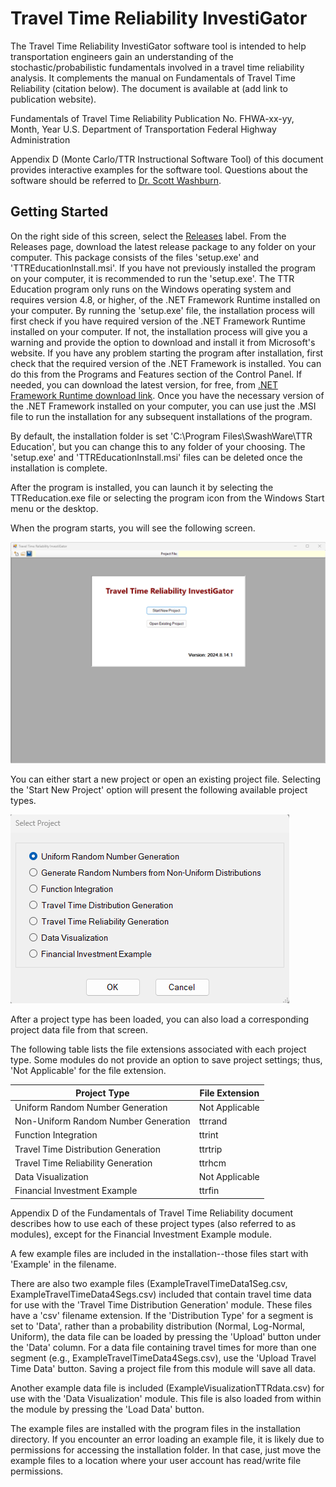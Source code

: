 # Travel Time Reliability InvestiGator
The Travel Time Reliability InvestiGator software tool is intended to help transportation engineers gain an understanding of the stochastic/probabilistic fundamentals involved in a travel time reliability analysis. It complements the manual on Fundamentals of Travel Time Reliability (citation below). The document is available at (add link to publication website). 

Fundamentals of Travel Time Reliability
Publication No. FHWA-xx-yy, Month, Year
U.S. Department of Transportation
Federal Highway Administration

Appendix D (Monte Carlo/TTR Instructional Software Tool) of this document provides interactive examples for the software tool. Questions about the software should be referred to <a href="https://faculty.eng.ufl.edu/scott-washburn/">Dr. Scott Washburn</a>.

## Getting Started

On the right side of this screen, select the <a href="https://github.com/swash17/Monte-Carlo-Simulation/releases">Releases</a> label. From the Releases page, download the latest release package to any folder on your computer. This package consists of the files 'setup.exe' and 'TTREducationInstall.msi'. If you have not previously installed the program on your computer, it is recommended to run the 'setup.exe'. The TTR Education program only runs on the Windows operating system and requires version 4.8, or higher, of the .NET Framework Runtime installed on your computer. By running the 'setup.exe' file, the installation process will first check if you have required version of the .NET Framework Runtime installed on your computer. If not, the installation process will give you a warning and provide the option to download and install it from Microsoft's website. If you have any problem starting the program after installation, first check that the required version of the .NET Framework is installed.  You can do this from the Programs and Features section of the Control Panel. If needed, you can download the latest version, for free, from <a href="https://dotnet.microsoft.com/en-us/download/dotnet-framework/net48">.NET Framework Runtime download link</a>. Once you have the necessary version of the .NET Framework installed on your computer, you can use just the .MSI file to run the installation for any subsequent installations of the program.

By default, the installation folder is set 'C:\Program Files\SwashWare\TTR Education', but you can change this to any folder of your choosing. The 'setup.exe' and 'TTREducationInstall.msi' files can be deleted once the installation is complete.

After the program is installed, you can launch it by selecting the TTReducation.exe file or selecting the program icon from the Windows Start menu or the desktop.

When the program starts, you will see the following screen.

<img alt="Start Screen" src="StartScreen.png" />

You can either start a new project or open an existing project file. Selecting the 'Start New Project' option will present the following available project types.

<img alt="Project Types" src="ProjectTypes.png" />

After a project type has been loaded, you can also load a corresponding project data file from that screen.

The following table lists the file extensions associated with each project type. Some modules do not provide an option to save project settings; thus, 'Not Applicable' for the file extension.

| Project Type | File Extension |
|--------------|----------------|
| Uniform Random Number Generation | Not Applicable |
| Non-Uniform Random Number Generation | ttrrand |
| Function Integration | ttrint |
| Travel Time Distribution Generation | ttrtrip |
| Travel Time Reliability Generation | ttrhcm |
| Data Visualization | Not Applicable |
| Financial Investment Example | ttrfin |

 Appendix D of the Fundamentals of Travel Time Reliability document describes how to use each of these project types (also referred to as modules), except for the Financial Investment Example module. 
 
 A few example files are included in the installation--those files start with 'Example' in the filename. 
 
 There are also two example files (ExampleTravelTimeData1Seg.csv, ExampleTravelTimeData4Segs.csv) included that contain travel time data for use with the 'Travel Time Distribution Generation' module. These files have a 'csv' filename extension. If the 'Distribution Type' for a segment is set to 'Data', rather than a probability distribution (Normal, Log-Normal, Uniform), the data file can be loaded by pressing the 'Upload' button under the 'Data' column. For a data file containing travel times for more than one segment (e.g., ExampleTravelTimeData4Segs.csv), use the 'Upload Travel Time Data' button. Saving a project file from this module will save all data.
 
 Another example data file is included (ExampleVisualizationTTRdata.csv) for use with the 'Data Visualization' module. This file is also loaded from within the module by pressing the 'Load Data' button.

 The example files are installed with the program files in the installation directory. If you encounter an error loading an example file, it is likely due to permissions for accessing the installation folder. In that case, just move the example files to a location where your user account has read/write file permissions.
